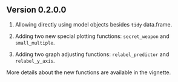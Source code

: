 ## Version 0.2.0.0

1. Allowing directly using model objects besides `tidy` data.frame.

2. Adding two new special plotting functions: `secret_weapon` and `small_multiple`.

3. Adding two graph adjusting functions: `relabel_predictor` and `relabel_y_axis`.

More details about the new functions are available in the vignette.
